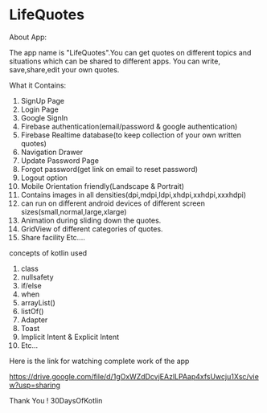 # LifeQuotes
About App:

The app name is "LifeQuotes".You can get quotes on different topics and situations which can be shared to different apps.
You can write, save,share,edit your own quotes.

What it Contains:

1. SignUp Page
2. Login Page
3. Google SignIn
4. Firebase authentication(email/password & google authentication)
5. Firebase Realtime database(to keep collection of your own written quotes)
6. Navigation Drawer
8. Update Password Page
9. Forgot password(get link on email to reset password)
10. Logout option
11. Mobile Orientation friendly(Landscape & Portrait)
12. Contains images in all densities(dpi,mdpi,ldpi,xhdpi,xxhdpi,xxxhdpi)
13. can run on different android devices of different screen sizes(small,normal,large,xlarge)
14. Animation during sliding down the quotes.
15. GridView of different categories of quotes.
17. Share facility
Etc....


concepts of kotlin used

1. class 
2. nullsafety
3. if/else
4. when
5. arrayList()
6. listOf()
7. Adapter
8. Toast
9. Implicit Intent & Explicit Intent
10. Etc...

Here is the link for watching complete work of the app

https://drive.google.com/file/d/1gOxWZdDcvjEAzlLPAap4xfsUwcju1Xsc/view?usp=sharing


Thank You ! 30DaysOfKotlin
